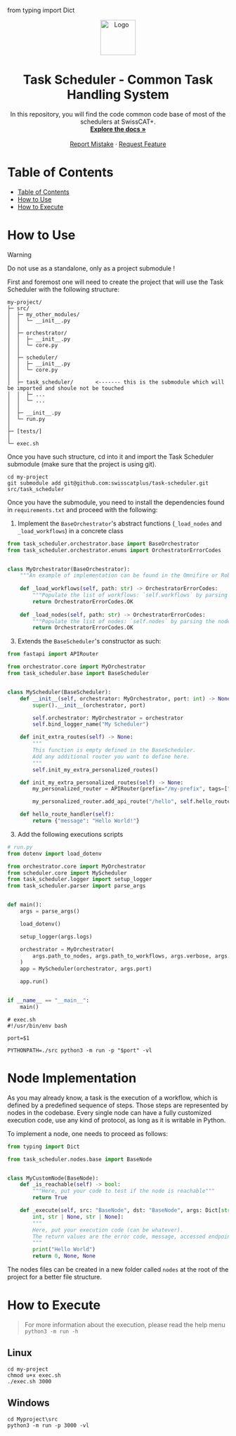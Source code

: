 from typing import Dict<a name="readme-top"></a>
<br />
<div align="center">
  <a href="https://github.com/swisscatplus/task-scheduler">
    <img src="https://images.squarespace-cdn.com/content/v1/6012a0a1f4c67c587a8eff67/d7731755-2fa3-4548-bf1e-5a25182d67ae/Combined+Logo+CAT-ETH-EPFL+%282%29.png?format=1500w" alt="Logo" height="80">
  </a>

  <h1 align="center">Task Scheduler - Common Task Handling System</h1>

  <p align="center">
    In this repository, you will find the code common code base of most of the schedulers at SwissCAT+.
    <br />
    <a href="https://github.com/swisscatplus/task-scheduler"><strong>Explore the docs »</strong></a>
    <br />
    <br />
    <a href="https://github.com/swisscatplus/task-scheduler/issues">Report Mistake</a>
    ·
    <a href="https://github.com/swisscatplus/task-scheduler/issues">Request Feature</a>
  </p>
</div>

# Table of Contents

- [Table of Contents](#table-of-contents)
- [How to Use](#how-to-use)
- [How to Execute](#how-to-execute)

# How to Use

> [!WARNING]
> Do not use as a standalone, only as a project submodule !

First and foremost one will need to create the project that will use the Task Scheduler with the following structure:

```
my-project/
├─ src/
│  ├─ my_other_modules/
│  │  └─ __init__.py
│  │
│  ├─ orchestrator/
│  │  ├─ __init__.py
│  │  └─ core.py
│  │
│  ├─ scheduler/
│  │  ├─ __init__.py
│  │  └─ core.py
│  │
│  ├─ task_scheduler/       <------- this is the submodule which will be imported and shoule not be touched
│  │  ├─ ...
│  │  └─ ...
│  │
│  ├─ __init__.py
│  └─ run.py
│
├─ [tests/]
│
└─ exec.sh
```

Once you have such structure, cd into it and import the Task Scheduler submodule (make sure that the project is using
git).

```shell
cd my-project
git submodule add git@github.com:swisscatplus/task-scheduler.git src/task_scheduler
```

Once you have the submodule, you need to install the dependencies found in `requirements.txt` and proceed with the
following:

1. Implement the `BaseOrchestrator`'s abstract functions (`_load_nodes` and `_load_workflows`) in a concrete class

```python
from task_scheduler.orchestrator.base import BaseOrchestrator
from task_scheduler.orchestrator.enums import OrchestratorErrorCodes


class MyOrchestrator(BaseOrchestrator):
    """An example of implementation can be found in the Omnifire or Robot Scheduler repository"""
    
    def _load_workflows(self, path: str) -> OrchestratorErrorCodes:
        """Populate the list of workflows: `self.workflows` by parsing the workflow config file"""
        return OrchestratorErrorCodes.OK
    
    def _load_nodes(self, path: str) -> OrchestratorErrorCodes:
        """Populate the list of nodes: `self.nodes` by parsing the node config file"""
        return OrchestratorErrorCodes.OK
```

3. Extends the `BaseScheduler`'s constructor as such:

```python
from fastapi import APIRouter

from orchestrator.core import MyOrchestrator
from task_scheduler.base import BaseScheduler


class MyScheduler(BaseScheduler):
    def __init__(self, orchestrator: MyOrchestrator, port: int) -> None:
        super().__init__(orchestrator, port)

        self.orchestrator: MyOrchestrator = orchestrator
        self.bind_logger_name("My Scheduler")

    def init_extra_routes(self) -> None:
        """
        This function is empty defined in the BaseScheduler.
        Add any additional router you want to define here.
        """
        self.init_my_extra_personalized_routes()

    def init_my_extra_personalized_routes(self) -> None:
        my_personalized_router = APIRouter(prefix="/my-prefix", tags=["My Personalized tags"])

        my_personalized_router.add_api_route("/hello", self.hello_route_handler)

    def hello_route_handler(self):
        return {"message": "Hello World!"}
```

3. Add the following executions scripts

```python
# run.py
from dotenv import load_dotenv

from orchestrator.core import MyOrchestrator
from scheduler.core import MyScheduler
from task_scheduler.logger import setup_logger
from task_scheduler.parser import parse_args


def main():
    args = parse_args()

    load_dotenv()

    setup_logger(args.logs)

    orchestrator = MyOrchestrator(
        args.path_to_nodes, args.path_to_workflows, args.verbose, args.emulate
    )
    app = MyScheduler(orchestrator, args.port)

    app.run()


if __name__ == "__main__":
    main()
```

```shell
# exec.sh
#!/usr/bin/env bash

port=$1

PYTHONPATH=./src python3 -m run -p "$port" -vl
```

# Node Implementation

As you may already know, a task is the execution of a workflow, which is defined by a predefined sequence of steps.
Those steps are represented by nodes in the codebase. Every single node can have a fully customized execution code, use
any kind of protocol, as long as it is writable in Python.

To implement a node, one needs to proceed as follows:

```python
from typing import Dict

from task_scheduler.nodes.base import BaseNode


class MyCustomNode(BaseNode):
    def _is_reachable(self) -> bool:
        """Here, put your code to test if the node is reachable"""
        return True

    def _execute(self, src: "BaseNode", dst: "BaseNode", args: Dict[str, any] = None) -> tuple[
        int, str | None, str | None]:
        """
        Here, put your execution code (can be whatever).
        The return values are the error code, message, accessed endpoint
        """
        print("Hello World")
        return 0, None, None
```

The nodes files can be created in a new folder called `nodes` at the root of the project for a better file structure.

# How to Execute

> For more information about the execution, please read the help menu `python3 -m run -h`

## Linux

```shell
cd my-project
chmod u+x exec.sh
./exec.sh 3000
```

## Windows

```shell
cd Myproject\src
python3 -m run -p 3000 -vl
```
